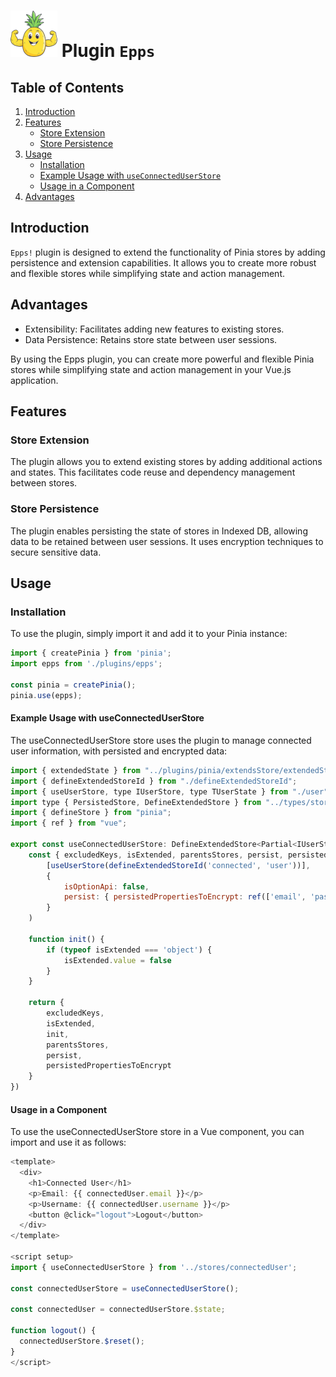 # ![Epps!](./src/assets/pinia-extends-store-75.png) Plugin `Epps`

## Table of Contents

1. [Introduction](#introduction)
2. [Features](#features)
   - [Store Extension](#store-extension)
   - [Store Persistence](#store-persistence)
3. [Usage](#usage)
   - [Installation](#installation)
   - [Example Usage with `useConnectedUserStore`](#example-usage-with-useconnecteduserstore)
   - [Usage in a Component](#usage-in-a-component)
4. [Advantages](#advantages)

## Introduction

`Epps!` plugin is designed to extend the functionality of Pinia stores by adding persistence and extension capabilities. It allows you to create more robust and flexible stores while simplifying state and action management.

## Advantages

- Extensibility: Facilitates adding new features to existing stores.
- Data Persistence: Retains store state between user sessions.

By using the Epps plugin, you can create more powerful and flexible Pinia stores while simplifying state and action management in your Vue.js application.

## Features

### Store Extension

The plugin allows you to extend existing stores by adding additional actions and states. This facilitates code reuse and dependency management between stores.

### Store Persistence

The plugin enables persisting the state of stores in Indexed DB, allowing data to be retained between user sessions. It uses encryption techniques to secure sensitive data.

## Usage

### Installation

To use the plugin, simply import it and add it to your Pinia instance:

```javascript
import { createPinia } from 'pinia';
import epps from './plugins/epps';

const pinia = createPinia();
pinia.use(epps);
```

#### Example Usage with useConnectedUserStore

The useConnectedUserStore store uses the plugin to manage connected user information, with persisted and encrypted data:

```javascript
import { extendedState } from "../plugins/pinia/extendsStore/extendedState";
import { defineExtendedStoreId } from "./defineExtendedStoreId";
import { useUserStore, type IUserStore, type TUserState } from "./user";
import type { PersistedStore, DefineExtendedStore } from "../types/store";
import { defineStore } from "pinia";
import { ref } from "vue";

export const useConnectedUserStore: DefineExtendedStore<Partial<IUserStore & PersistedStore>, TUserState> = defineStore('connectedUserTest', () => {
    const { excludedKeys, isExtended, parentsStores, persist, persistedPropertiesToEncrypt } = extendedState(
        [useUserStore(defineExtendedStoreId('connected', 'user'))],
        {
            isOptionApi: false,
            persist: { persistedPropertiesToEncrypt: ref(['email', 'password', 'username']) }
        }
    )

    function init() {
        if (typeof isExtended === 'object') {
            isExtended.value = false
        }
    }

    return {
        excludedKeys,
        isExtended,
        init,
        parentsStores,
        persist,
        persistedPropertiesToEncrypt
    }
})
```

#### Usage in a Component

To use the useConnectedUserStore store in a Vue component, you can import and use it as follows:

```javascript
<template>
  <div>
    <h1>Connected User</h1>
    <p>Email: {{ connectedUser.email }}</p>
    <p>Username: {{ connectedUser.username }}</p>
    <button @click="logout">Logout</button>
  </div>
</template>

<script setup>
import { useConnectedUserStore } from '../stores/connectedUser';

const connectedUserStore = useConnectedUserStore();

const connectedUser = connectedUserStore.$state;

function logout() {
  connectedUserStore.$reset();
}
</script>
```